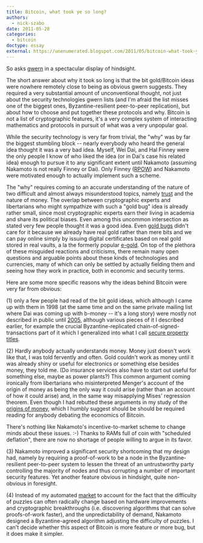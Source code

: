 ```yaml
---
title: Bitcoin, what took ye so long?
authors:
  - nick-szabo
date: 2011-05-28
categories:
  - bitcoin
doctype: essay
external: https://unenumerated.blogspot.com/2011/05/bitcoin-what-took-ye-so-long.html
---
```


So asks [gwern](/library/bitcoin-is-worse-is-better/) in a spectacular display of hindsight.

The short answer about why it took so long is that the bit gold/Bitcoin ideas were nowhere remotely close to being as obvious gwern suggests. They required a very substantial amount of unconventional thought, not just about the security technologies gwern lists (and I'm afraid the list misses one of the biggest ones, Byzantine-resilient peer-to-peer replication), but about how to choose and put together these protocols and why. Bitcoin is not a list of cryptographic features, it's a very complex system of interacting mathematics and protocols in pursuit of what was a very unpopular goal.

While the security technology is very far from trivial, the "why" was by far the biggest stumbling block -- nearly everybody who heard the general idea thought it was a very bad idea. Myself, Wei Dai, and Hal Finney were the only people I know of who liked the idea (or in Dai's case his related idea) enough to pursue it to any significant extent until Nakamoto (assuming Nakamoto is not really Finney or Dai). Only Finney ([RPOW](/finney/rpow/index.html)) and Nakamoto were motivated enough to actually implement such a scheme.

The "why" requires coming to an accurate understanding of the nature of two difficult and almost always misunderstood topics, namely [trust](/library/trusted-third-parties/) and the nature of money. The overlap between cryptographic experts and libertarians who might sympathize with such a "gold bug" idea is already rather small, since most cryptographic experts earn their living in academia and share its political biases. Even among this uncommon intersection as stated very few people thought it was a good idea. Even [gold bugs](https://web.archive.org/web/20080515022027/http://www.poorandstupid.com/2008_04_13_chronArchive.asp#3079142232624095259) didn't care for it because we already have real gold rather than mere bits and we can pay online simply by issuing digital certificates based on real gold stored in real vaults, a la the formerly popular [e-gold](http://en.wikipedia.org/wiki/E-gold). On top of the plethora of these misguided reactions and criticisms, there remain many open questions and arguable points about these kinds of technologies and currencies, many of which can only be settled by actually fielding them and seeing how they work in practice, both in economic and security terms.

Here are some more specific reasons why the ideas behind Bitcoin were very far from obvious:

(1) only a few people had read of the bit gold ideas, which although I came up with them in 1998 (at the same time and on the same private mailing list where Dai was coming up with b-money -- it's a long story) were mostly not described in public until [2005](/library/bit-gold/), although various pieces of it I described earlier, for example the crucial Byzantine-replicated chain-of-signed-transactions part of it which I generalized into what I call [secure property titles](/library/secure-property-titles/).

(2) Hardly anybody actually understands money. Money just doesn't work like that, I was told fervently and often. Gold couldn't work as money until it was already shiny or useful for electronics or something else besides money, they told me. (Do insurance services also have to start out useful for something else, maybe as power plants?) This common argument coming ironically from libertarians who misinterpreted Menger's account of the origin of money as being the only way it could arise (rather than an account of how it could arise) and, in the same way misapplying Mises' regression theorem. Even though I had rebutted these arguments in my study of the [origins of money](/library/shelling-out/), which I humbly suggest should be should be required reading for anybody debating the economics of Bitcoin.

There's nothing like Nakamoto's incentive-to-market scheme to change minds about these issues. :-) Thanks to RAMs full of coin with "scheduled deflation", there are now no shortage of people willing to argue in its favor.

(3) Nakamoto improved a significant security shortcoming that my design had, namely by requiring a proof-of-work to be a node in the Byzantine-resilient peer-to-peer system to lessen the threat of an untrustworthy party controlling the majority of nodes and thus corrupting a number of important security features. Yet another feature obvious in hindsight, quite non-obvious in foresight.

(4) Instead of my automated [market](/library/bit-gold-markets/) to account for the fact that the difficulty of puzzles can often radically change based on hardware improvements and cryptographic breakthroughs (i.e. discovering algorithms that can solve proofs-of-work faster), and the unpredictability of demand, Nakamoto designed a Byzantine-agreed algorithm adjusting the difficulty of puzzles. I can't decide whether this aspect of Bitcoin is more feature or more bug, but it does make it simpler.
